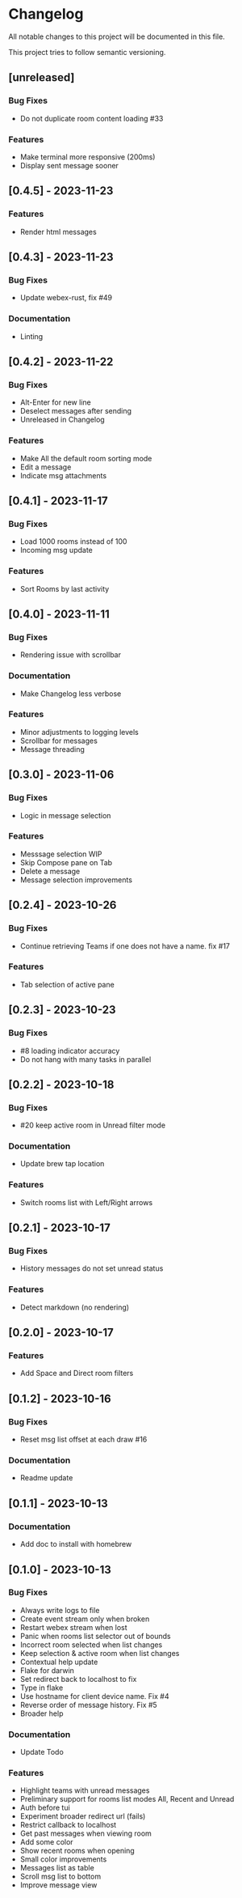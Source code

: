 # Changelog

All notable changes to this project will be documented in this file.

This project tries to follow semantic versioning.

## [unreleased]

### Bug Fixes

- Do not duplicate room content loading #33

### Features

- Make terminal more responsive (200ms)
- Display sent message sooner

## [0.4.5] - 2023-11-23

### Features

- Render html messages

## [0.4.3] - 2023-11-23

### Bug Fixes

- Update webex-rust, fix #49

### Documentation

- Linting

## [0.4.2] - 2023-11-22

### Bug Fixes

- Alt-Enter for new line
- Deselect messages after sending
- Unreleased in Changelog

### Features

- Make All the default room sorting mode
- Edit a message
- Indicate msg attachments

## [0.4.1] - 2023-11-17

### Bug Fixes

- Load 1000 rooms instead of 100
- Incoming msg update

### Features

- Sort Rooms by last activity

## [0.4.0] - 2023-11-11

### Bug Fixes

- Rendering issue with scrollbar

### Documentation

- Make Changelog less verbose

### Features

- Minor adjustments to logging levels
- Scrollbar for messages
- Message threading

## [0.3.0] - 2023-11-06

### Bug Fixes

- Logic in message selection

### Features

- Messsage selection WIP
- Skip Compose pane on Tab
- Delete a message
- Message selection improvements

## [0.2.4] - 2023-10-26

### Bug Fixes

- Continue retrieving Teams if one does not have a name. fix #17

### Features

- Tab selection of active pane

## [0.2.3] - 2023-10-23

### Bug Fixes

- #8 loading indicator accuracy
- Do not hang with many tasks in parallel

## [0.2.2] - 2023-10-18

### Bug Fixes

- #20 keep active room in Unread filter mode

### Documentation

- Update brew tap location

### Features

- Switch rooms list with Left/Right arrows

## [0.2.1] - 2023-10-17

### Bug Fixes

- History messages do not set unread status

### Features

- Detect markdown (no rendering)

## [0.2.0] - 2023-10-17

### Features

- Add Space and Direct room filters

## [0.1.2] - 2023-10-16

### Bug Fixes

- Reset msg list offset at each draw #16

### Documentation

- Readme update

## [0.1.1] - 2023-10-13

### Documentation

- Add doc to install with homebrew

## [0.1.0] - 2023-10-13

### Bug Fixes

- Always write logs to file
- Create event stream only when broken
- Restart webex stream when lost
- Panic when rooms list selector out of bounds
- Incorrect room selected when list changes
- Keep selection & active room when list changes
- Contextual help update
- Flake for darwin
- Set redirect back to localhost to fix
- Type in flake
- Use hostname for client device name. Fix #4
- Reverse order of message history. Fix #5
- Broader help

### Documentation

- Update Todo

### Features

- Highlight teams with unread messages
- Preliminary support for rooms list modes All, Recent and Unread
- Auth before tui
- Experiment broader redirect url (fails)
- Restrict callback to localhost
- Get past messages when viewing room
- Add some color
- Show recent rooms when opening
- Small color improvements
- Messages list as table
- Scroll msg list to bottom
- Improve message view

<!-- generated by git-cliff -->
